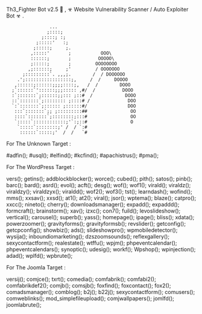 Th3_Fighter Bot v2.5 👾 , ☣ Website Vulnerability Scanner / Auto Exploiter Bot ☣ .

                    ...
                   ;::::;
                 ;::::; :;
               ;:::::'   :;
              ;:::::;     ;.
             ,:::::'       ;           OOO\
             ::::::;       ;          OOOOO\
             ;:::::;       ;         OOOOOOOO
            ,;::::::;     ;'         / OOOOOOO
          ;:::::::::`. ,,,;.        /  / DOOOOOO
        .';:::::::::::::::::;,     /  /     DOOOO
       ,::::::;::::::;;;;::::;,   /  /        DOOO
      ;`::::::`'::::::;;;::::: ,#/  /          DOOO
      :`:::::::`;::::::;;::: ;::#  /            DOOO
      ::`:::::::`;:::::::: ;::::# /              DOO
      `:`:::::::`;:::::: ;::::::#/               DOO
       :::`:::::::`;; ;:::::::::##                OO
       ::::`:::::::`;::::::::;:::#                OO
       `:::::`::::::::::::;'`:;::#                O
        `:::::`::::::::;' /  / `:#
         ::::::`:::::;'  /  /   `#
         

For The Unknown Target : 

#adfin(); 
#usql();
#elfind();
#kcfind();
#apachistrus();
#pma();

For The WordPress Target : 

vers();
getins(); 
addblockblocker();
worce();
cubed();
pith();
satos();
pinb();
barc();
bard();
asrd(); 
evol();
acft(); 
desg();
wof();
wof1();
virald();
viraldz();
viraldzy();
viraldzyx();
viraldd();
wof2();
wof3(); 
tst();
learndash();
wofind(); 
mms();
xxsav();
xxsd();
at1();
at2();
viral();
jsor(); 
wptema(); 
blaze();
catpro();
xxcc(); 
nineto(); 
cherry();
downloadsmanager();
expadd();
expaddd();
formcraft();
brainstorm();
xav();
izxc();
con7(); 
fuild();
levoslideshow();
vertical();
carousel();
superb();
yass();
homepage();
ipage();
bliss();
xdata();
powerzoomer();
gravityforms();
gravityformsb();
revslider();
getconfig();
getcpconfig();
showbiz();
ads();
slideshowpro();
wpmobiledetector();
wysija();
inboundiomarketing();
dzszoomsounds();
reflexgallery();
sexycontactform();
realestate();
wtffu();
wpjm();
phpeventcalendar();
phpeventcalendars();
synoptic();
udesig();
workf();
Wpshop();
wpinjection();
adad();
wplfd();
wpbrute();

For The Joomla Target : 

versij(); 
comjce();
txrt();
comedia();
comfabrik();
comfabi2();
comfabrikdef2();
comjb();
comsjb();
foxfind(); 
foxcontact();
fox2(); 
comadsmanager();
comblog();
b2j();
b22j();
sexycontactform();
comusers();
comweblinks();
mod_simplefileupload();
comjwallpapers();
jomlfd();
joomlabrute();
